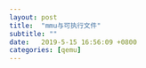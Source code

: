 ```yaml
---
layout: post
title:  "mmu与可执行文件"
subtitle: ""
date:   2019-5-15 16:56:09 +0800
categories: [qemu]
---
```


